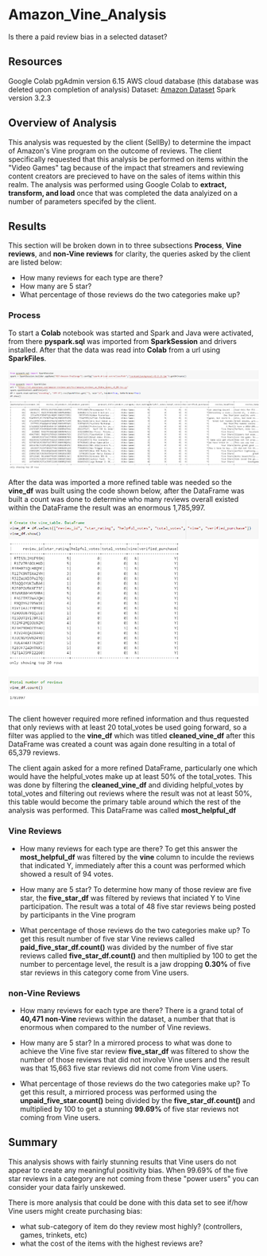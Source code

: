 # Amazon_Vine_Analysis
Is there a paid review bias in a selected dataset?

## Resources
Google Colab
pgAdmin version 6.15
AWS cloud database (this database was deleted upon completion of analysis)
Dataset: [Amazon Dataset](https://s3.amazonaws.com/amazon-reviews-pds/tsv/amazon_reviews_us_Video_Games_v1_00.tsv.gz)
Spark version 3.2.3


## Overview of Analysis
This analysis was requested by the client (SellBy) to determine the impact of Amazon's Vine program on the outcome of reviews. The client specifically requested that
this analysis be performed on items within the "Video Games" tag because of the impact that streamers and reviewing content creators are precieved to have on the sales
of items within this realm. The analysis was performed using Google Colab to **extract, transform, and load** once that was completed the data analyized on a number of 
parameters specifed by the client.

## Results
This section will be broken down in to three subsections **Process**, **Vine reviews**, and **non-Vine reviews** for clarity, the queries asked by the client are listed
below:

* How many reviews for each type are there?
* How many are 5 star?
* What percentage of those reviews do the two categories make up?

### Process
To start a **Colab** notebook was started and Spark and Java were activated, from there **pyspark.sql** was imported from **SparkSession** and drivers installed. After
that the data was read into **Colab** from a url using **SparkFiles**.

![This image shows the starting cell](https://github.com/dh4rt/Amazon_Vine_Analysis/blob/main/images/Spark_start.png)

After the data was imported a more refined table was needed so the **vine_df** was built using the code shown below, after the DataFrame was built a count was done to
determine who many reviews overall existed within the DataFrame the result was an enormous 1,785,997.

![This image shows vine_df](https://github.com/dh4rt/Amazon_Vine_Analysis/blob/main/images/vine_df.png)

The client however required more refined information and thus requested that only reviews with at least 20 total_votes be used going forward, so a filter was applied
to the **vine_df** which was titled **cleaned_vine_df** after this DataFrame was created a count was again done resulting in a total of 65,379 reviews.



The client again asked for a more refined DataFrame, particularly one which would have the helpful_votes make up at least 50% of the total_votes. This was done by
filtering the **cleaned_vine_df** and dividing helpful_votes by total_votes and filtering out reviews where the result was not at least 50%, this table would become 
the primary table around which the rest of the analysis was performed. This DataFrame was called **most_helpful_df**



### Vine Reviews
* How many reviews for each type are there?
To get this answer the **most_helpful_df** was filtered by the **vine** column to inculde the reviews that indicated Y, immediately after this a count was performed
which showed a result of 94 votes.

* How many are 5 star?
To determine how many of those review are five star, the **five_star_df** was filtered by reviews that inciated Y to Vine participation. The result was a total of 48
five star reviews being posted by participants in the Vine program

* What percentage of those reviews do the two categories make up?
To get this result number of five star Vine reviews called **paid_five_star_df.count()** was divided by the number of five star reviews called **five_star_df.count()**
and then multiplied by 100 to get the number to percentage level, the result is a jaw dropping **0.30%** of five star reviews in this category come from Vine users. 

### non-Vine Reviews

* How many reviews for each type are there?
There is a grand total of **40,471 non-Vine** reviews within the dataset, a number that that is enormous when compared to the number of Vine reviews.

* How many are 5 star?
In a mirrored process to what was done to achieve the Vine five star review **five_star_df** was filtered to show the number of those reviews that did not involve
Vine users and the result was that 15,663 five star reviews did not come from Vine users.

* What percentage of those reviews do the two categories make up?
To get this result, a mirriored process was performed using the **unpaid_five_star.count()** being divided by the **five_star_df.count()** and multiplied by 100 to get
a stunning **99.69%** of five star reviews not coming from Vine users.

## Summary
This analysis shows with fairly stunning results that Vine users do not appear to create any meaningful positivity bias. When 99.69% of the five star reviews in a
category are not coming from these "power users" you can consider your data fairly unskewed.

There is more analysis that could be done with this data set to see if/how Vine users might create purchasing bias:
* what sub-category of item do they review most highly? (controllers, games, trinkets, etc)
* what the cost of the items with the highest reviews are?

